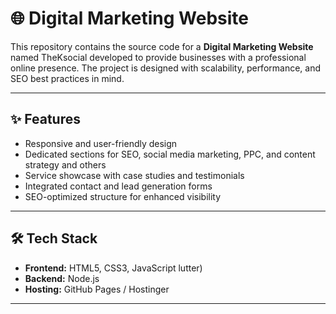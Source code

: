 # 🌐 Digital Marketing Website

This repository contains the source code for a **Digital Marketing Website** named TheKsocial developed to provide businesses with a professional online presence. The project is designed with scalability, performance, and SEO best practices in mind.

---

## ✨ Features
- Responsive and user-friendly design  
- Dedicated sections for SEO, social media marketing, PPC, and content strategy and others 
- Service showcase with case studies and testimonials  
- Integrated contact and lead generation forms  
- SEO-optimized structure for enhanced visibility  

---

## 🛠️ Tech Stack
- **Frontend:** HTML5, CSS3, JavaScript lutter)  
- **Backend:** Node.js  
- **Hosting:** GitHub Pages / Hostinger  

---



